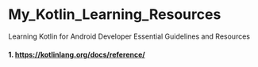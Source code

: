 # My_Kotlin_Learning_Resources
Learning Kotlin for Android Developer Essential Guidelines and Resources

#### 1. https://kotlinlang.org/docs/reference/
